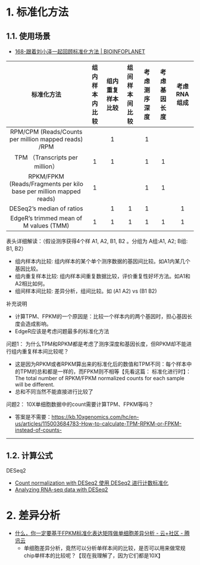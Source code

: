 <!--
  * Author: Chen Jun
  * Author Email: 1170101471@qq.com
  * Created Date: 2021-05-28, 10:45:42
  * Modified By: Chen Jun
  * Last Modified: 2021-10-13, 11:23:10
-->

# 1. 标准化方法


## 1.1. 使用场景

- [168-跟着刘小泽一起回顾标准化方法 | BIOINFOPLANET](https://www.jieandze1314.com/post/cnposts/168/)

|                             标准化方法                             | 组内样本内比较 | 组内重复样本比较 | 组间样本间比较 | 考虑测序深度 | 考虑基因长度 | 考虑RNA组成 |
|:------------------------------------------------------------------:|:--------------:|:----------------:|:--------------:|:------------:|:------------:|:-----------:|
|        RPM/CPM (Reads/Counts per million mapped reads) /RPM        |                |        1         |                |      1       |              |             |
|                  TPM （Transcripts per million）                   |       1        |        1         |                |      1       |      1       |             |
| RPKM/FPKM (Reads/Fragments per kilo base per million mapped reads) |       1        |                  |                |      1       |      1       |             |
|                     DESeq2’s median of ratios                      |                |        1         |       1        |      1       |              |      1      |
|               EdgeR’s trimmed mean of M values (TMM)               |       1        |        1         |       1        |      1       |      1       |      1      |

表头详细解读：（假设测序获得4个样 A1, A2, B1, B2 。分组为 A组:A1, A2; B组: B1, B2）
- 组内样本内比较: 组内样本的某个单个测序数据的基因间比较。如A1内某几个基因比较。
- 组内重复样本比较: 组内样本间重复数据比较，评价重复性好坏方法。如A1和A2相比如何。
- 组间样本间比较: 差异分析，组间比较。如 (A1 A2) vs (B1 B2)


补充说明
- 计算TPM、FPKM的一个原因是：比较一个样本内的两个基因时，担心基因长度会造成影响。
- EdgeR应该是考虑问题最多的标准化方法

问题1： 为什么TPM和RPKM都是考虑了测序深度和基因长度，但RPKM却不能进行组内重复样本间比较呢？
- 这是因为RPKM或者RPKM算出来的标准化后的数值和TPM不同：每个样本中的TPM的总和都是一样的，而FPKM则不相等【先看这篇： 标准化进行时】：The total number of RPKM/FPKM normalized counts for each sample will be different.
- 总和不同当然不能直接进行比较了

问题2： 10X单细胞数据中的count需要计算TPM、FPKM等吗？
- 答案是不需要：https://kb.10xgenomics.com/hc/en-us/articles/115003684783-How-to-calculate-TPM-RPKM-or-FPKM-instead-of-counts-


---
## 1.2. 计算公式

DESeq2
- [Count normalization with DESeq2 使用 DESeq2 进行计数标准化](https://hbctraining.github.io/DGE_workshop/lessons/02_DGE_count_normalization.html)
- [Analyzing RNA-seq data with DESeq2](https://bioconductor.org/packages/release/bioc/vignettes/DESeq2/inst/doc/DESeq2.html)
  

# 2. 差异分析

- [什么，你一定要基于FPKM标准化表达矩阵做单细胞差异分析 - 云+社区 - 腾讯云](https://cloud.tencent.com/developer/article/1701617)
    - 单细胞差异分析，竟然可以分析单样本间的比较，是否可以用来做常规chip单样本的比较呢？【现在我理解了，因为它们都是10X】


